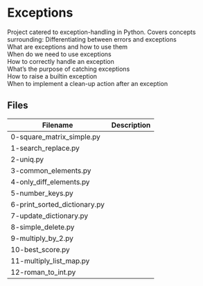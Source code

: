 # Exceptions
Project catered to exception-handling in Python. Covers concepts surrounding:
  Differentiating between errors and exceptions  
  What are exceptions and how to use them  
  When do we need to use exceptions  
  How to correctly handle an exception  
  What’s the purpose of catching exceptions  
  How to raise a builtin exception  
  When to implement a clean-up action after an exception  

## Files

| Filename | Description |
| -------- | ----------- |
| 0-square_matrix_simple.py | 
| 1-search_replace.py | 
| 2-uniq.py | 
| 3-common_elements.py | 
| 4-only_diff_elements.py | 
| 5-number_keys.py | 
| 6-print_sorted_dictionary.py | 
| 7-update_dictionary.py | 
| 8-simple_delete.py | 
| 9-multiply_by_2.py | 
| 10-best_score.py | 
| 11-multiply_list_map.py | 
| 12-roman_to_int.py | 
